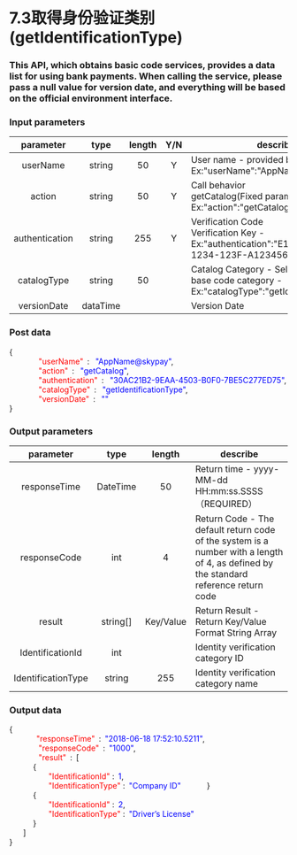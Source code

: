 # 7.3取得身份验证类别(getIdentificationType)
### This API, which obtains basic code services, provides a data list for using bank payments. When calling the service, please pass a null value for version date, and everything will be based on the official environment interface.

### Input parameters
| parameter                        |    type     | length   |Y/N |describe|
| :-------------------------: | :-----------: |:-----:|:----:|--------------------------------|   
|userName|string|50|Y|User name - provided by SkyPay - Ex:"userName":"AppName@skypay"|
|action|string|50|Y|Call behavior<br>getCatalog(Fixed parameter values)- Ex:"action":"getCatalog"|
|authentication |string |255|Y|Verification Code <br> Verification Key - Ex:"authentication":"E1234567-123C-1234-123F-A12345670"|
|catalogType |string|50||Catalog Category - Select the required base code category - Ex:"catalogType":"getIdentificationType"|
|versionDate |dataTime|||Version Date|

### Post data

{<br>
    <font color=red>&ensp;&ensp;&ensp;&ensp;"userName"</font> :  <font color=blue>"AppName@skypay"</font>,<br>
    <font color=red>&ensp;&ensp;&ensp;&ensp;"action"</font> :  <font color=blue>"getCatalog"</font>,<br>
    <font color=red>&ensp;&ensp;&ensp;&ensp;"authentication"</font> :  <font color=blue>"30AC21B2-9EAA-4503-B0F0-7BE5C277ED75"</font>,<br>
    <font color=red>&ensp;&ensp;&ensp;&ensp;"catalogType"</font> :  <font color=blue>"getIdentificationType"</font>,<br>
    <font color=red>&ensp;&ensp;&ensp;&ensp;"versionDate"</font> :  <font color=blue>""</font><br>
}



### Output parameters

| parameter                        |    type     | length   |describe|
| :-------------------------: | :-----------: |:-----:|--------------------------------|   
|responseTime  |DateTime|50|Return time - yyyy-MM-dd HH:mm:ss.SSSS（REQUIRED）|
|responseCode  |int|4|Return Code - The default return code of the system is a number with a length of 4, as defined by the standard reference return code|
|result |string[]|Key/Value|Return Result - Return Key/Value Format String Array|
|IdentificationId|int||Identity verification category ID|
|IdentificationType|string|255|Identity verification category name|


### Output data

{<br>
   <font color=red>&ensp;&ensp;&ensp;&ensp;"responseTime"</font> : <font color=blue>"2018-06-18 17:52:10.5211"</font>,<br>
    <font color=red>&ensp;&ensp;&ensp;&ensp;"responseCode"</font> : <font color=blue>"1000"</font>,<br>
    <font color=red>&ensp;&ensp;&ensp;&ensp;"result"</font> : [<br>
       { <br>
       <font color=red>&ensp;&ensp;&ensp;&ensp;"IdentificationId"</font> : <font color=blue>1</font>,<br>
       <font color=red>&ensp;&ensp;&ensp;&ensp;"IdentificationType"</font> : <font color=blue>"Company ID"</font>
       }<br>
       { <br>
       <font color=red>&ensp;&ensp;&ensp;&ensp;"IdentificationId"</font> : <font color=blue>2</font>,<br>
       <font color=red>&ensp;&ensp;&ensp;&ensp;"IdentificationType"</font> : <font color=blue>"Driver’s License"</font><br>
       }<br>
    ]<br>
}
